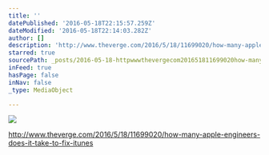 ```yaml
---
title: ''
datePublished: '2016-05-18T22:15:57.259Z'
dateModified: '2016-05-18T22:14:03.282Z'
author: []
description: 'http://www.theverge.com/2016/5/18/11699020/how-many-apple-engineers-does-it-take-to-fix-itunes'
starred: true
sourcePath: _posts/2016-05-18-httpwwwthevergecom201651811699020how-many-apple-en.md
inFeed: true
hasPage: false
inNav: false
_type: MediaObject

---
```

![](https://the-grid-user-content.s3-us-west-2.amazonaws.com/0b8853a6-af55-47bd-a168-7f8e29ff2764.jpg)

http://www.theverge.com/2016/5/18/11699020/how-many-apple-engineers-does-it-take-to-fix-itunes